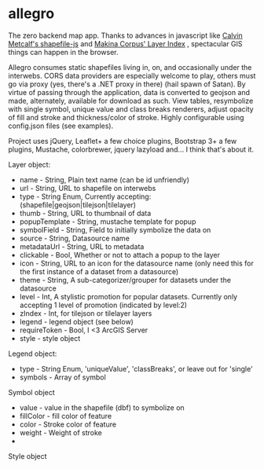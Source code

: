 allegro
=======

The zero backend map app.  Thanks to advances in javascript like [Calvin Metcalf's shapefile-js](https://github.com/calvinmetcalf/shapefile-js) and [Makina Corpus' Layer Index](http://makinacorpus.github.io/Leaflet.LayerIndex/) , spectacular GIS things can happen in the browser.

Allegro consumes static shapefiles living in, on, and occasionally under the interwebs.  CORS data providers are especially welcome to play, others must go via proxy (yes, there's a .NET proxy in there) (hail spawn of Satan).  By virtue of passing through the application, data is converted to geojson and made, alternately, available for download as such.  View tables, resymbolize with single symbol, unique value and class breaks renderers, adjust opacity of fill and stroke and thickness/color of stroke.  Highly configurable using config.json files (see examples).

Project uses jQuery, Leaflet+ a few choice plugins, Bootstrap 3+ a few plugins, Mustache, colorbrewer, jquery lazyload and... I think that's about it.

Layer object:

* name - String, Plain text name (can be id unfriendly)
* url - String, URL to shapefile on interwebs
* type - String Enum, Currently accepting: (shapefile|geojson|tilejson|tilelayer)
* thumb - String, URL to thumbnail of data
* popupTemplate - String, mustache template for popup
* symbolField - String, Field to initially symbolize the data on
* source - String, Datasource name
* metadataUrl - String, URL to metadata
* clickable - Bool, Whether or not to attach a popup to the layer
* icon - String, URL to an icon for the datasource name (only need this for the first instance of a dataset from a datasource)
* theme - String, A sub-categorizer/grouper for datasets under the datasource
* level - Int, A stylistic promotion for popular datasets.  Currently only accepting 1 level of promotion (indicated by level:2)
* zIndex - Int, for tilejson or tilelayer layers
* legend - legend object (see below)
* requireToken - Bool, I <3 ArcGIS Server
* style - style object

Legend object:

* type - String Enum, 'uniqueValue', 'classBreaks', or leave out for 'single'
* symbols - Array of symbol

Symbol object

* value - value in the shapefile (dbf) to symbolize on
* fillColor - fill color of feature
* color - Stroke color of feature
* weight - Weight of stroke
* 

Style object




